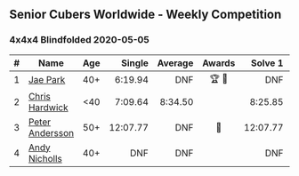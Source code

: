## Senior Cubers Worldwide - Weekly Competition
### 4x4x4 Blindfolded 2020-05-05

| # | Name | Age | Single | Average | Awards | Solve 1 | Solve 2 | Solve 3 | Video |
| :--: | -- | :--: | --: | --: | :--: | --: | --: | --: | :-- |
| 1 | [Jae Park](../../persons/jae_park.md) | 40+ | 6:19.94 | DNF | 🏆 🥇 | DNF | 6:19.94 | DNF | [Link](https://www.facebook.com/events/2624652641189887/permalink/2625297171125434/) |
| 2 | [Chris Hardwick](../../persons/chris_hardwick.md) | <40 | 7:09.64 | 8:34.50 |  | 8:25.85 | 7:09.64 | 10:08.00 | [Link](https://www.facebook.com/events/2624652641189887/permalink/2625339637787854/) |
| 3 | [Peter Andersson](../../persons/peter_andersson.md) | 50+ | 12:07.77 | DNF | 🥈 | 12:07.77 | 14:44.42 | DNF | [Link](https://www.facebook.com/events/2624652641189887/permalink/2627420757579742/) |
| 4 | [Andy Nicholls](../../persons/andy_nicholls.md) | 40+ | DNF | DNF |  | DNF | DNF | DNF | [Link](https://www.facebook.com/events/2624652641189887/permalink/2626792320975919/) |

<!-- Global site tag (gtag.js) - Google Analytics -->
<script async src="https://www.googletagmanager.com/gtag/js?id=UA-86348435-3"></script>
<script>window.dataLayer = window.dataLayer || []; function gtag() {dataLayer.push(arguments);} gtag('js', new Date()); gtag('config', 'UA-86348435-3');</script>
